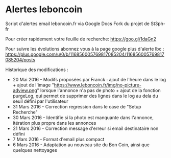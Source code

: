 Alertes leboncoin
====================

Script d'alertes email leboncoin.fr via Google Docs
Fork du projet de St3ph-fr

Pour créer rapidement votre feuille de recherche: https://goo.gl/1daGn2

Pour suivre les évolutions abonnez vous à la page google plus d'alerte lbc : https://plus.google.com/u/0/b/116856005769817085204/116856005769817085204/posts

Historique des modifications :
 * 20 Mai 2016 - Modifs proposées par Franck : ajout de l'heure dans le log + ajout de l'image "https://www.leboncoin.fr/img/no-picture-adview.png" lorsque l'annonce n'a pas de photo + ajout de la fonction purgeLog, qui permet de supprimer des lignes dans le log au dela du seuil défini par l'utilisateur
 * 31 Mars 2016 - Correction regression dans le case de "Setup Recherche"
 * 30 Mars 2016 - Identifie si la photo est manquante dans l'annonce, itération plus propre dans les annonces
 * 21 Mars 2016 - Correction message d'erreur si email destinataire non défini
 * 7 Mars 2016 - Format d'email plus compact
 * 6 Mars 2016 - Adaptation au nouveau site du Bon Coin, ainsi que quelques nettoyages
